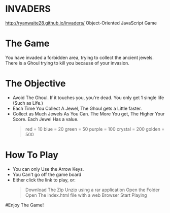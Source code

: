 # INVADERS
http://ryanwaite28.github.io/invaders/
Object-Oriented JavaScript Game

# The Game
You have invaded a forbidden area, trying to collect the ancient jewels.
There is a Ghoul trying to kill you because of your invasion.

# The Objective
- Avoid The Ghoul. If it touches you, you're dead. You only get 1 single life (Such as Life.)
- Each Time You Collect A Jewel, The Ghoul gets a Little faster.
- Collect as Much Jewels As You Can. The More You get, The Higher Your Score. Each Jewel Has a
  value.
   > red = 10
   > blue = 20
   > green = 50
   > purple = 100
   > crystal = 200
   > golden = 500
   

# How To Play
- You can only Use the Arrow Keys.
- You Can't go off the game board
- Either click the link to play, or:
   > Download The Zip
   > Unzip using a rar application
   > Open the Folder
   > Open The index.html file with a web Browser
   > Start Playing
   
#Enjoy The Game!
